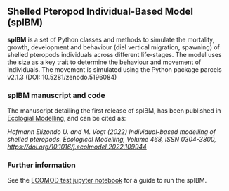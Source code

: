 ## Shelled Pteropod Individual-Based Model (spIBM)

**spIBM** is a set of Python classes and methods to simulate the mortality, growth, development and behaviour (diel vertical migration, spawning) of shelled pteropods individuals across different life-stages. The model uses the size as a key trait to determine the behaviour and movement of individuals. The movement is simulated using the Python package parcels v2.1.3 (DOI: 10.5281/zenodo.5196084)

### spIBM manuscript and code

The manuscript detailing the first release of spIBM, has been published in [Ecologial Modelling](https://doi.org/10.1016/j.ecolmodel.2022.109944), and can be cited as:

*Hofmann Elizondo U. and M. Vogt (2022) Individual-based modelling of shelled pteropods. Ecological Modelling, Volume 468, ISSN 0304-3800, https://doi.org/10.1016/j.ecolmodel.2022.109944*

### Further information

See the [ECOMOD test jupyter notebook](tests/ECOMOD_2022/IBM_test.ipynb) for a guide to run the spIBM.



